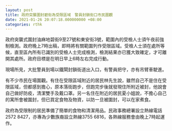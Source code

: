 ```yaml
---
layout: post
title: 政府突襲圍封碧街為受限區域　警員封鎖街口市民圍觀
date: 2021-01-26 20:07:18.000000000 +08:00
categories: rthk
---
```


政府突襲式圍封油麻地碧街9至27號和東安街3號，範圍內的受檢人士須午夜前強制檢測。政府晚上7時出稿，即時將有關範圍列作受限區域。受檢人士須在處所等候，直至區內所有已識別的受檢人士完成檢測，檢測結果亦已獲大致確定，才可離開其處所。政府目標是在明日早上6時左右完成行動。

現場所見，大批警員到場以鐵閘封鎖街道出入口，有警員把守，亦有吊臂車駛進。

有不少市民在場圍觀。有住在受限區域附近的居民林先生說，雖然自己不是住在受限區域，但都感到擔心，原本落街跑步，但跑完步後就發現住所附近被封，他說會自己做好防疫，清潔雙手及戴口罩。另一名住在附近的居民夏小姐說，不擔心自己的寓所會被圍封，但已買定食物及物資，以防一旦被圍封，可以在家煮食。

政府為受限制的居民準備了簡單的食物和清潔用品。民政事務總署設立熱線電話2572 8427，亦專為少數族裔設立熱線3755 6816，各熱線服務會由晚上7時起運作。
